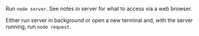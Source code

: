 Run `node server`. See notes in server for what to access via a web browser.

Either run server in background or open a new terminal and, with the server running, run `node request`.

